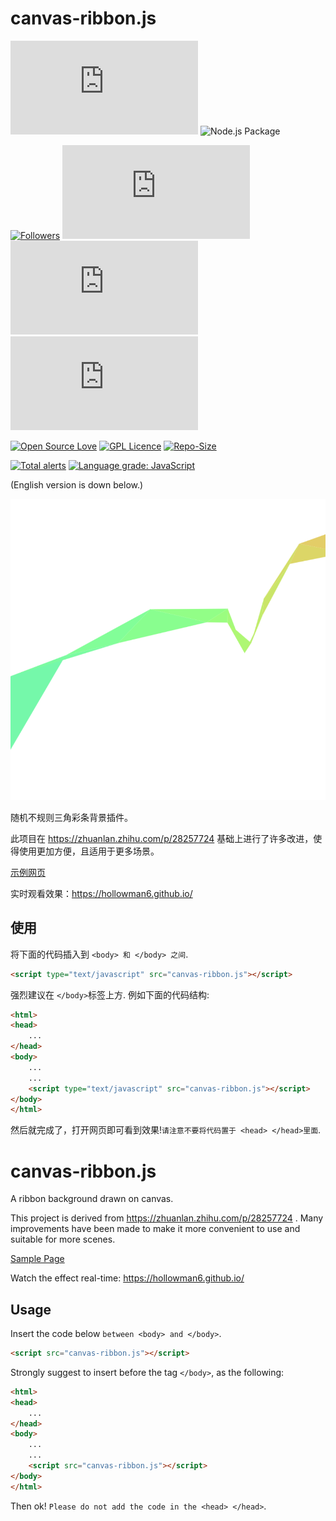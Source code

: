 # canvas-ribbon.js

[![last-commit](https://img.shields.io/github/last-commit/HollowMan6/canvas-ribbon.js)](../../graphs/commit-activity)
![Node.js Package](https://github.com/HollowMan6/canvas-ribbon.js/workflows/Node.js%20Package/badge.svg)

[![Followers](https://img.shields.io/github/followers/HollowMan6?style=social)](https://github.com/HollowMan6?tab=followers)
[![watchers](https://img.shields.io/github/watchers/HollowMan6/canvas-ribbon.js?style=social)](../../watchers)
[![stars](https://img.shields.io/github/stars/HollowMan6/canvas-ribbon.js?style=social)](../../stargazers)
[![forks](https://img.shields.io/github/forks/HollowMan6/canvas-ribbon.js?style=social)](../../network/members)

[![Open Source Love](https://img.shields.io/badge/-%E2%9D%A4%20Open%20Source-Green?style=flat-square&logo=Github&logoColor=white&link=https://hollowman6.github.io/fund.html)](https://hollowman6.github.io/fund.html)
[![GPL Licence](https://img.shields.io/badge/license-GPL-blue)](https://opensource.org/licenses/GPL-3.0/)
[![Repo-Size](https://img.shields.io/github/repo-size/HollowMan6/canvas-ribbon.js.svg)](../../archive/master.zip)

[![Total alerts](https://img.shields.io/lgtm/alerts/g/HollowMan6/canvas-ribbon.js.svg?logo=lgtm&logoWidth=18)](https://lgtm.com/projects/g/HollowMan6/canvas-ribbon.js/alerts/)
[![Language grade: JavaScript](https://img.shields.io/lgtm/grade/javascript/g/HollowMan6/canvas-ribbon.js.svg?logo=lgtm&logoWidth=18)](https://lgtm.com/projects/g/HollowMan6/canvas-ribbon.js/context:javascript)

(English version is down below.)

![sample](/sample.png)

随机不规则三角彩条背景插件。

此项目在 https://zhuanlan.zhihu.com/p/28257724 基础上进行了许多改进，使得使用更加方便，且适用于更多场景。

[示例网页](sample.html)

实时观看效果：https://hollowman6.github.io/ 

## 使用

将下面的代码插入到 `<body> 和 </body> 之间`.

```html
<script type="text/javascript" src="canvas-ribbon.js"></script>
```

强烈建议在 `</body>`标签上方. 例如下面的代码结构:

```html
<html>
<head>
	...
</head>
<body>
	...
	...
	<script type="text/javascript" src="canvas-ribbon.js"></script>
</body>
</html>
```

然后就完成了，打开网页即可看到效果!`请注意不要将代码置于 <head> </head>里面`.

# canvas-ribbon.js

A ribbon background drawn on canvas.

This project is derived from https://zhuanlan.zhihu.com/p/28257724 . Many improvements have been made to make it more convenient to use and suitable for more scenes.

[Sample Page](sample.html)

Watch the effect real-time: https://hollowman6.github.io/ 

## Usage

Insert the code below `between <body> and </body>`.

```html
<script src="canvas-ribbon.js"></script>
```

Strongly suggest to insert before the tag `</body>`, as the following:

```html
<html>
<head>
	...
</head>
<body>
	...
	...
	<script src="canvas-ribbon.js"></script>
</body>
</html>
```

Then ok! `Please do not add the code in the <head> </head>`.
